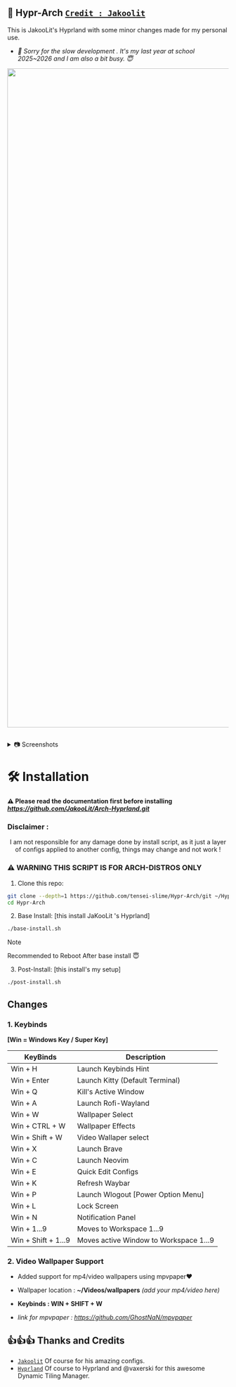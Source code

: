 ## 🤍 Hypr-Arch [`Credit : Jakoolit`](https://github.com/jakoolit/) 


This is JakooLit's Hyprland with some minor changes made for my personal use.

- *💌 Sorry for the slow development . It's my last year at school 2025~2026 and I am also a bit busy. 😇*

<p align="center">
  <img src="https://github.com/tanxzen/Hypr-Arch/blob/main/Screenshots/example.png" width="1500"/>
</p>

##

<details>
  <summary>
     📷 Screenshots
  </summary>
<p align="center">
  <img align="center" src="https://github.com/tanxzen/Hypr-Arch/blob/main/Screenshots/pic1.png" width="49%" />    <img align="center" src="https://github.com/tanxzen/Hypr-Arch/blob/main/Screenshots/pic2.png" width="49%" />
    <img align="center" src="https://github.com/tanxzen/Hypr-Arch/blob/main/Screenshots/pic3.png" width="49%" />  <img align="center" src="https://github.com/tanxzen/Hypr-Arch/blob/main/Screenshots/pic4.png" width="49%" /> <img align="center" src="https://github.com/tanxzen/Hypr-Arch/blob/main/Screenshots/pic5.png" width="49%" />
<img align="center" src="https://github.com/tanxzen/Hypr-Arch/blob/main/Screenshots/pic6.png" width="49%" /> <img align="center" src="https://github.com/tanxzen/Hypr-Arch/blob/main/Screenshots/pic7.png" width="49%" />
  <img align="center" src="https://github.com/tanxzen/Hypr-Arch/blob/main/Screenshots/pic8.png" width="49%" />
  <img align="center" src="https://github.com/tanxzen/Hypr-Arch/blob/main/Screenshots/pic9.png" width="49%" />
    <img align="center" src="https://github.com/tanxzen/Hypr-Arch/blob/main/Screenshots/pic10.png" width="49%" />  
     <img align="center" src="https://github.com/tanxzen/Hypr-Arch/blob/main/Screenshots/pic11.png" width="49%" /> <img align="center" src="https://github.com/tanxzen/Hypr-Arch/blob/main/Screenshots/pic12.png" width="49%" />
</p>
  
</details>

# 🛠️ Installation

**⚠️ Please read the documentation first before installing**
  ***<https://github.com/JakooLit/Arch-Hyprland.git>***

### Disclaimer : 

<p align="center">
I am not responsible for any damage done by install script, as it just a layer of configs applied to another config, things may change and not work !
</p>

### ⚠️ WARNING THIS SCRIPT IS FOR ARCH-DISTROS ONLY

1. Clone this repo:

```bash
git clone --depth=1 https://github.com/tensei-slime/Hypr-Arch/git ~/Hypr-Arch
cd Hypr-Arch 
```

2. Base Install: [this install JaKooLit 's Hyprland]

```bash
./base-install.sh
```

> [!NOTE]
> Recommended to Reboot After base install 😇

3. Post-Install: [this install's my setup]

```bash
./post-install.sh
```

## Changes

### 1. Keybinds

 **[Win = Windows Key / Super Key]**

| KeyBinds | Description |
| --- | --- |
| Win + H | Launch Keybinds Hint |
| Win + Enter | Launch Kitty (Default Terminal) |
| Win + Q | Kill's Active Window |
| Win + A | Launch Rofi-Wayland |
| Win + W | Wallpaper Select |
| Win + CTRL + W | Wallpaper Effects |
| Win + Shift + W | Video Wallaper select |
| Win + X | Launch Brave |
| Win + C | Launch Neovim |
| Win + E | Quick Edit Configs |
| Win + K | Refresh Waybar |
| Win + P | Launch Wlogout [Power Option Menu] |
| Win + L | Lock Screen |
| Win + N | Notification Panel |
| Win + 1...9 | Moves to Workspace 1...9 |
| Win + Shift + 1...9 | Moves active Window to Workspace 1...9 |

### 2. Video Wallpaper Support

- Added support for mp4/video wallpapers using mpvpaper❤️

- Wallpaper location : **~/Videos/wallpapers**  *(add your mp4/video here)*
- **Keybinds : WIN + SHIFT + W**
- *link for mpvpaper : <https://github.com/GhostNaN/mpvpaper>*

## 👍👍👍 Thanks and Credits

- [`Jakoolit`](https://github.com/jakoolit/) Of course for his amazing configs.
- [`Hyprland`](https://hyprland.org/) Of course to Hyprland and @vaxerski for this awesome Dynamic Tiling Manager.
